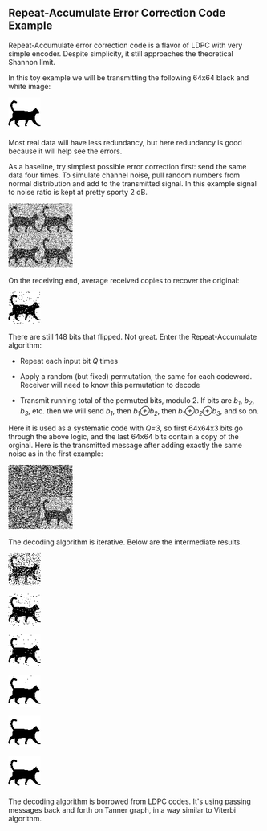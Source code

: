 ## Repeat-Accumulate Error Correction Code Example

Repeat-Accumulate error correction code is a flavor of LDPC with very simple encoder. Despite simplicity, it still approaches the theoretical Shannon limit.

In this toy example we will be transmitting the following 64x64 black and white image:

![Original 64x64 bitmap](original.png)

Most real data will have less redundancy, but here redundancy is good because it will help see the errors.

As a baseline, try simplest possible error correction first: send the same data four times. To simulate channel noise, pull random numbers from normal distribution and add to the transmitted signal. In this example signal to noise ratio is kept at pretty sporty 2 dB.

![Repeated four times, with noise added](received_repeat.png)

On the receiving end, average received copies to recover the original:

![Corrected by averaging four transmissions](corrected_repeat.png)

There are still 148 bits that flipped. Not great. Enter the Repeat-Accumulate algorithm:

* Repeat each input bit *Q* times

* Apply a random (but fixed) permutation, the same for each codeword. Receiver will need to know this permutation to decode

* Transmit running total of the permuted bits, modulo 2. If bits are *b<sub>1</sub>*, *b<sub>2</sub>*, *b<sub>3</sub>*, etc. then we will send *b<sub>1</sub>*, then *b<sub>1</sub>&oplus;b<sub>2</sub>*, then *b<sub>1</sub>&oplus;b<sub>2</sub>&oplus;b<sub>3</sub>*, and so on.

Here it is used as a systematic code with *Q=3*, so first 64x64x3 bits go through the above logic, and the last 64x64 bits contain a copy of the orginal. Here is the transmitted message after adding exactly the same noise as in the first example:

![Systematic repeat-accumulate code, with noise added](received_ra.png)

The decoding algorithm is iterative. Below are the intermediate results.

![RA decoder output after 1 iteration](corrected_ra_01.png)

![RA decoder output after 5 iterations](corrected_ra_05.png)

![RA decoder output after 10 iterations](corrected_ra_10.png)

![RA decoder output after 15 iterations](corrected_ra_15.png)

![RA decoder output after 20 iterations](corrected_ra_20.png)

![RA decoder output after 25 iterations](corrected_ra_25.png)

The decoding algorithm is borrowed from LDPC codes. It's using passing messages back and forth on Tanner graph, in a way similar to Viterbi algorithm.

